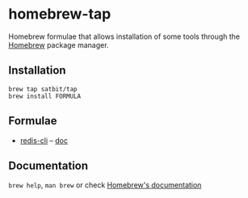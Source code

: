 # homebrew-tap

Homebrew formulae that allows installation of some tools through the [Homebrew](https://brew.sh/) package manager.


## Installation

```
brew tap satbit/tap
brew install FORMULA
```

## Formulae

* [redis-cli](Formula/redis-cli.rb) &ndash; [doc](https://redis.io/topics/rediscli)

## Documentation

`brew help`, `man brew` or check [Homebrew's documentation](https://docs.brew.sh/)